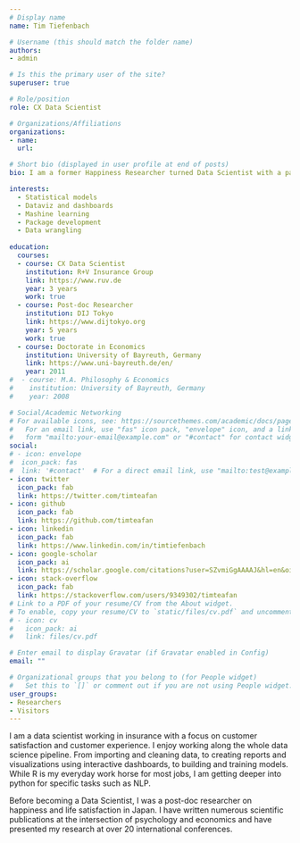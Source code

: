 ```yaml
---
# Display name
name: Tim Tiefenbach

# Username (this should match the folder name)
authors:
- admin

# Is this the primary user of the site?
superuser: true

# Role/position
role: CX Data Scientist

# Organizations/Affiliations
organizations:
- name: 
  url: 

# Short bio (displayed in user profile at end of posts)
bio: I am a former Happiness Researcher turned Data Scientist with a passion for programming.

interests:
  - Statistical models 
  - Dataviz and dashboards
  - Mashine learning
  - Package development
  - Data wrangling
    
education:
  courses:
  - course: CX Data Scientist
    institution: R+V Insurance Group
    link: https://www.ruv.de
    year: 3 years
    work: true
  - course: Post-doc Researcher
    institution: DIJ Tokyo
    link: https://www.dijtokyo.org
    year: 5 years
    work: true
  - course: Doctorate in Economics
    institution: University of Bayreuth, Germany
    link: https://www.uni-bayreuth.de/en/
    year: 2011
#  - course: M.A. Philosophy & Economics
#    institution: University of Bayreuth, Germany
#    year: 2008

# Social/Academic Networking
# For available icons, see: https://sourcethemes.com/academic/docs/page-builder/#icons
#   For an email link, use "fas" icon pack, "envelope" icon, and a link in the
#   form "mailto:your-email@example.com" or "#contact" for contact widget.
social:
# - icon: envelope
#  icon_pack: fas
#  link: '#contact'  # For a direct email link, use "mailto:test@example.org".
- icon: twitter
  icon_pack: fab
  link: https://twitter.com/timteafan
- icon: github
  icon_pack: fab
  link: https://github.com/timteafan
- icon: linkedin
  icon_pack: fab
  link: https://www.linkedin.com/in/timtiefenbach
- icon: google-scholar
  icon_pack: ai
  link: https://scholar.google.com/citations?user=SZvmiGgAAAAJ&hl=en&oi=ao
- icon: stack-overflow
  icon_pack: fab
  link: https://stackoverflow.com/users/9349302/timteafan
# Link to a PDF of your resume/CV from the About widget.
# To enable, copy your resume/CV to `static/files/cv.pdf` and uncomment the lines below.
# - icon: cv
#   icon_pack: ai
#   link: files/cv.pdf

# Enter email to display Gravatar (if Gravatar enabled in Config)
email: ""

# Organizational groups that you belong to (for People widget)
#   Set this to `[]` or comment out if you are not using People widget.
user_groups:
- Researchers
- Visitors
---
```


I am a data scientist working in insurance with a focus on customer satisfaction and customer experience. I enjoy working along the whole data science pipeline. From importing and cleaning data, to creating reports and visualizations using interactive dashboards, to building and training models. While R is my everyday work horse for most jobs, I am getting deeper into python for specific tasks such as NLP.

Before becoming a Data Scientist, I was a post-doc researcher on happiness and life satisfaction in Japan. I have written numerous scientific publications at the intersection of psychology and economics and have presented my research at over 20 international conferences.



